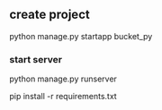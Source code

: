 ## create project
python manage.py startapp bucket_py

### start server
python manage.py runserver

pip install -r requirements.txt
